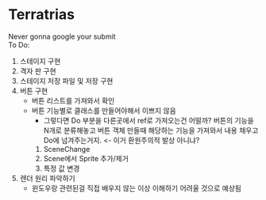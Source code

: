 # Terratrias  
Never gonna google your submit  
To Do:  
1. 스테이지 구현  
2. 격자 판 구현  
3. 스테이지 저장 파일 및 저장 구현  
4. 버튼 구현   
    - 버튼 리스트를 가져와서 확인  
    - 버튼 기능별로 클래스를 만들어야해서 이쁘지 않음  
        - 그렇다면 Do 부분을 다른곳에서 ref로 가져오는건 어떨까? 버튼의 기능을 N개로 분류해놓고 버튼 객체 만들때 해당하는 기능을 가져와서 내용 채우고 Do에 넘겨주는거지. <- 이거 환원주의적 발상 아니냐?  
        1. SceneChange  
        2. Scene에서 Sprite 추가/제거  
        3. 특정 값 변경  
5. 렌더 원리 파악하기  
    - 윈도우랑 관련된걸 직접 배우지 않는 이상 이해하기 어려울 것으로 예상됨  
<br>